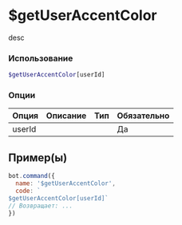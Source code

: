 # $getUserAccentColor
desc
### Использование
```php
$getUserAccentColor[userId]
```

### Опции

| Опция | Описание | Тип | Обязательно |
|--------|-------------|------|----------|
| userId |  |  | Да |  
## Пример(ы)

```javascript
bot.command({
  name: '$getUserAccentColor',
  code: `
$getUserAccentColor[userId]`
// Возвращает: ...
})
```